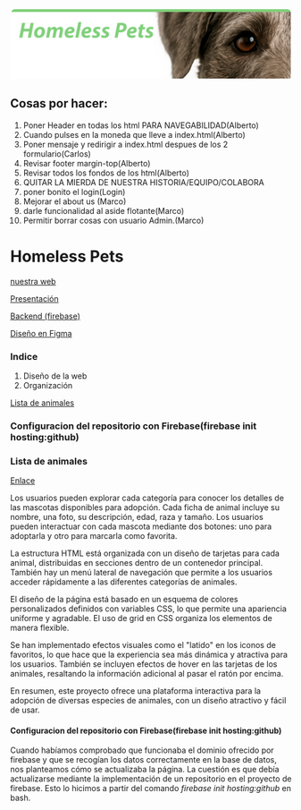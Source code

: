 
![](imgs/ReadmeHeader.png)

## Cosas por hacer:

1. Poner Header en todas los html PARA NAVEGABILIDAD(Alberto)
2. Cuando pulses en la moneda que lleve a index.html(Alberto)
3. Poner mensaje y redirigir a index.html despues de los 2 formulario(Carlos)
4. Revisar footer margin-top(Alberto)
5. Revisar todos los fondos de los html(Alberto)
6. QUITAR LA MIERDA DE NUESTRA HISTORIA/EQUIPO/COLABORA
7. poner bonito el login(Login)
8. Mejorar el about us (Marco)
9. darle funcionalidad al aside flotante(Marco)
10. Permitir borrar cosas con usuario Admin.(Marco)


# Homeless Pets
[nuestra web](https://homelesspets-70a83.web.app/)

[Presentación](https://www.canva.com/design/DAGlpVrkK2c/GHTvgDYKoq8GquC2-molMQ/edit)

[Backend (firebase)](https://console.firebase.google.com/u/0/project/homelesspets-70a83/overview?hl=es)

[Diseño en Figma](https://www.figma.com/design/Dg4AVvgQM7ZJ2q1Zo00ZOX/Untitled?node-id=0-1&t=huoikK0yjpmwXmYm-1)


### Indice
1. Diseño de la web
2. Organización

<a href="#listaanimales">Lista de animales</a>

### Configuracion del repositorio con Firebase(firebase init hosting:github)


### Lista de animales
<a id="listaanimales" href="/views/ejemploPerro.html">Enlace</a>

Los usuarios pueden explorar cada categoría para conocer los detalles de las mascotas disponibles para adopción. Cada ficha de animal incluye su nombre, una foto, su descripción, edad, raza y tamaño. Los usuarios pueden interactuar con cada mascota mediante dos botones: uno para adoptarla y otro para marcarla como favorita.

La estructura HTML está organizada con un diseño de tarjetas para cada animal, distribuidas en secciones dentro de un contenedor principal. También hay un menú lateral de navegación que permite a los usuarios acceder rápidamente a las diferentes categorías de animales.

El diseño de la página está basado en un esquema de colores personalizados definidos con variables CSS, lo que permite una apariencia uniforme y agradable. El uso de grid en CSS organiza los elementos de manera flexible.

Se han implementado efectos visuales como el "latido" en los iconos de favoritos, lo que hace que la experiencia sea más dinámica y atractiva para los usuarios. También se incluyen efectos de hover en las tarjetas de los animales, resaltando la información adicional al pasar el ratón por encima.

En resumen, este proyecto ofrece una plataforma interactiva para la adopción de diversas especies de animales, con un diseño atractivo y fácil de usar.

#### Configuracion del repositorio con Firebase(firebase init hosting:github)

Cuando habíamos comprobado que funcionaba el dominio ofrecido por firebase y que se recogían los datos correctamente en la base de datos, nos planteamos cómo se actualizaba la página. La cuestión es que debía actualizarse mediante la implementación de un repositorio en el proyecto de firebase. Esto lo hicimos a partir del comando _firebase init hosting:github_  en bash. 
